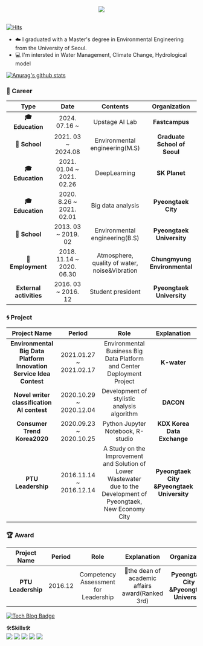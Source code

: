 <div align="center">
<img src="https://capsule-render.vercel.app/api?type=waving&color=D45769&height=220&section=header&text=KIMDONGHO&fontSize=80&&fontColor=DCDCDC" />
<div align="left"> </br>

[![Hits](https://hits.seeyoufarm.com/api/count/incr/badge.svg?url=https%3A%2F%2Fgithub.com%2FKIM-1994&count_bg=%23DE7474&title_bg=%23ECA2A2&icon=iconify.svg&icon_color=%23E7E7E7&title=HOya&edge_flat=false)](https://hits.seeyoufarm.com)

* ☁️ I graduated with a Master's degree in Environmental Engineering from the University of Seoul.
* :computer: I'm intersted in Water Management, Climate Change, Hydrological model

[![Anurag's github stats](https://github-readme-stats.vercel.app/api?username=kim-1994)](https://github.com/anuraghazra/github-readme-stats)

### :purple_heart: Career
| **Type** | **Date** | **Contents** | **Organization** |
|:--------:|:--------:|:--------:|:--------:|
| **:mortar_board: Education** | 2024. 07.16 ~  | Upstage AI Lab | **Fastcampus** |
| **🏫 School** | 2021. 03 ~ 2024.08 | Environmental engineering(M.S) | **Graduate School of Seoul** |
| **:mortar_board: Education** | 2021. 01.04 ~ 2021. 02.26 | DeepLearning | **SK Planet** |
| **:mortar_board: Education** | 2020. 8.26 ~ 2021. 02.01 | Big data analysis | **Pyeongtaek City** |
| **🏫 School** | 2013. 03 ~ 2019. 02 | Environmental engineering(B.S) | **Pyeongtaek University** |
| **:office:Employment** | 2018. 11.14 ~ 2020. 06.30| Atmosphere, quality of water, noise&Vibration | **Chungmyung Environmental** |
| **External activities** | 2016. 03 ~ 2016. 12 | Student president | **Pyeongtaek University** |

### :cyclone: Project
| **Project Name** | **Period** | **Role** | **Explanation** |
|:--------:|:--------:|:--------:|:--------:|
| **Environmental Big Data Platform Innovation Service Idea Contest** | 2021.01.27 ~ 2021.02.17 | Environmental Business Big Data Platform and Center Deployment Project | **K-water** |
| **Novel writer classification AI contest** | 2020.10.29 ~ 2020.12.04 | Development of stylistic analysis algorithm | **DACON** |
| **Consumer Trend Korea2020** | 2020.09.23 ~ 2020.10.25 | Python Jupyter Notebook, R-studio  | **KDX Korea Data Exchange** |
| **PTU Leadership** | 2016.11.14 ~ 2016.12.14| A Study on the Improvement and Solution of Lower Wastewater due to the Development of Pyeongtaek, New Economy City  | **Pyeongtaek City &Pyeongtaek University** |

### &#127942; Award
| **Project Name** | **Period** | **Role** | **Explanation** | **Organization**
|:--------:|:--------:|:--------:|:--------:|:--------:|
| **PTU Leadership** | 2016.12| Competency Assessment for Leadership | 🥉the dean of academic affairs award(Ranked 3rd) | **Pyeongtaek City &Pyeongtaek University**


[![Tech Blog Badge](https://img.shields.io/badge/-HOya%20Blog-%23FF5722?style=flat&logo=blogger&logoColor=white&link=https://kim-1994.github.io/)](https://kim-1994.github.io/)

🛠**Skills**🛠</br>
<img src="https://img.shields.io/badge/Python-blue?style=flat-square&logo=Python&logoColor=white"/> <img src="https://img.shields.io/badge/Rstudio-blue?style=flat-square&logo=rstudioide&logoColor=white"/> <img src="https://img.shields.io/badge/VisualStudioCode-blue?style=flat-square&logo=Vscode(https://icons8.kr/icon/9OGIyU8hrxW5/visual-studio-code-2019)&logoColor=white"/> <img src="https://img.shields.io/badge/Github-black?style=flat-square&logo=github&logoColor=white"/> <img src="https://img.shields.io/badge/Linux-yellow?style=flat-square&logo=linux&logoColor=white"/>

</br>


<!--
**KIM-1994/KIM-1994** is a ✨ _special_ ✨ repository because its `README.md` (this file) appears on your GitHub profile.

Here are some ideas to get you started:

- 🔭 I’m currently working on ...
- 🌱 I’m currently learning ...
- 👯 I’m looking to collaborate on ...
- 🤔 I’m looking for help with ...
- 💬 Ask me about ...
- 📫 How to reach me: ...
- 😄 Pronouns: ...
- ⚡ Fun fact: ...
